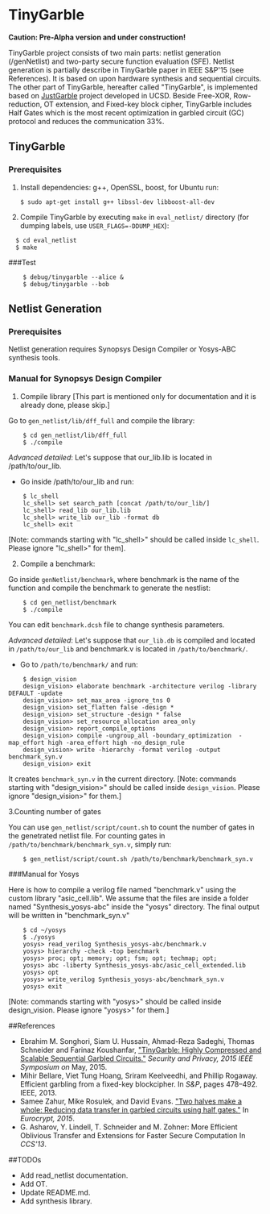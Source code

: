 TinyGarble
=======
**Caution: Pre-Alpha version and under construction!**

TinyGarble project consists of two main parts: netlist generation (/genNetlist) and two-party secure function evaluation (SFE). Netlist generation is partially describe in TinyGarble paper in IEEE S&P'15 (see References). It is based on upon hardware synthesis and sequential circuits. The other part of TinyGarble, hereafter called "TinyGarble", is implemented based on [JustGarble](http://cseweb.ucsd.edu/groups/justgarble/) project developed in UCSD. Beside Free-XOR, Row-reduction, OT extension, and Fixed-key block cipher, TinyGarble includes Half Gates which is the most recent optimization in garbled circuit (GC) protocol and reduces the communication 33%.

## TinyGarble 

### Prerequisites
1. Install dependencies: g++, OpenSSL, boost, for Ubuntu run:
	
	`$ sudo apt-get install g++ libssl-dev libboost-all-dev`

2. Compile TinyGarble by executing `make` in `eval_netlist/` directory (for dumping labels, use `USER_FLAGS=-DDUMP_HEX`):
```
  $ cd eval_netlist
  $ make
```
###Test
```
	$ debug/tinygarble --alice &
	$ debug/tinygarble --bob
```

## Netlist Generation 

### Prerequisites
Netlist generation requires Synopsys Design Compiler or Yosys-ABC synthesis tools.

### Manual for Synopsys Design Compiler
1. Compile library [This part is mentioned only for documentation and it is already done, please skip.]

Go to `gen_netlist/lib/dff_full` and compile the library:
```
	$ cd gen_netlist/lib/dff_full
	$ ./compile
```
_Advanced detailed_: Let's suppose that our_lib.lib is located in /path/to/our_lib.

- Go inside /path/to/our_lib and run: 
```
	$ lc_shell
	lc_shell> set search_path [concat /path/to/our_lib/]
	lc_shell> read_lib our_lib.lib
	lc_shell> write_lib our_lib -format db
	lc_shell> exit
```
[Note: commands starting with "lc_shell>" should be called inside `lc_shell`. Please ignore "lc_shell>" for them].

2. Compile a benchmark:

Go inside `genNetlist/benchmark`, where benchmark is the name of the function and compile the benchmark to generate the nestlist:  
```
	$ cd gen_netlist/benchmark
	$ ./compile
```
You can edit `benchmark.dcsh` file to change synthesis parameters.

_Advanced detailed_: Let's suppose that `our_lib.db` is compiled and located in `/path/to/our_lib` and benchmark.v is located in `/path/to/benchmark/`. 

- Go to `/path/to/benchmark/` and run: 
```
	$ design_vision
	design_vision> elaborate benchmark -architecture verilog -library DEFAULT -update
	design_vision> set_max_area -ignore_tns 0 
	design_vision> set_flatten false -design *
	design_vision> set_structure -design * false
	design_vision> set_resource_allocation area_only
	design_vision> report_compile_options
	design_vision> compile -ungroup_all -boundary_optimization  -map_effort high -area_effort high -no_design_rule
	design_vision> write -hierarchy -format verilog -output benchmark_syn.v
	design_vision> exit
```
It creates `benchmark_syn.v` in the current directory. [Note: commands starting with "design\_vision>" should be called inside `design_vision`. Please ignore "design\_vision>" for them.]

3.Counting number of gates

You can use `gen_netlist/script/count.sh` to count the number of gates in the genetrated netlist file. For counting gates in `/path/to/benchmark/benchmark_syn.v`, simply run:
```
	$ gen_netlist/script/count.sh /path/to/benchmark/benchmark_syn.v
```	
###Manual for Yosys

Here is how to compile a verilog file named "benchmark.v" using the custom library "asic\_cell.lib". We assume that the files are inside a folder named "Synthesis\_yosys-abc" inside the "yosys" directory. The final output will be written in "benchmark\_syn.v"
```
	$ cd ~/yosys
	$ ./yosys
	yosys> read_verilog Synthesis_yosys-abc/benchmark.v
	yosys> hierarchy -check -top benchmark
	yosys> proc; opt; memory; opt; fsm; opt; techmap; opt; 
	yosys> abc -liberty Synthesis_yosys-abc/asic_cell_extended.lib
	yosys> opt
	yosys> write_verilog Synthesis_yosys-abc/benchmark_syn.v
	yosys> exit
```	
[Note: commands starting with "yosys>" should be called inside design_vision. Please ignore "yosys>" for them.]

##References
- Ebrahim M. Songhori, Siam U. Hussain, Ahmad-Reza Sadeghi, Thomas Schneider and Farinaz Koushanfar, ["TinyGarble: Highly Compressed and Scalable Sequential Garbled Circuits."](http://esonghori.github.io/file/TinyGarble.pdf) <i>Security and Privacy, 2015 IEEE Symposium on</i> May, 2015.
- Mihir Bellare, Viet Tung Hoang, Sriram Keelveedhi, and Phillip Rogaway. Efficient garbling from a fixed-key blockcipher. In <i>S&P</i>, pages 478–492. IEEE, 2013.
- Samee Zahur, Mike Rosulek, and David Evans. ["Two halves make a whole: Reducing data transfer in garbled circuits using half gates."](http://eprint.iacr.org/2014/756) In <i>Eurocrypt, 2015</i>.
- G. Asharov, Y. Lindell, T. Schneider and M. Zohner: More Efficient Oblivious Transfer and Extensions for Faster Secure Computation In <i>CCS'13</i>.


##TODOs
- Add read\_netlist documentation.
- Add OT.
- Update README.md.
- Add synthesis library.

